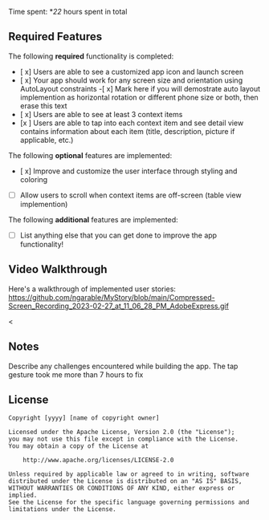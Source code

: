 Time spent: **22* hours spent in total

## Required Features

The following **required** functionality is completed:

- [ x] Users are able to see a customized app icon and launch screen
- [ x] Your app should work for any screen size and orientation using AutoLayout constraints
  -[ x] Mark here if you will demostrate auto layout implemention as horizontal rotation or different phone size or both, then erase this text
- [ x] Users are able to see at least 3 context items
- [x ] Users are able to tap into each context item and see detail view contains information about each item (title, description, picture if applicable, etc.)
 
The following **optional** features are implemented:

- [ x] Improve and customize the user interface through styling and coloring
- [ ] Allow users to scroll when context items are off-screen (table view implemention)

The following **additional** features are implemented:

- [ ] List anything else that you can get done to improve the app functionality!

## Video Walkthrough

Here's a walkthrough of implemented user stories:
https://github.com/ngarable/MyStory/blob/main/Compressed-Screen_Recording_2023-02-27_at_11_06_28_PM_AdobeExpress.gif



<
## Notes

Describe any challenges encountered while building the app.
The tap gesture took me more than 7 hours to fix

## License

    Copyright [yyyy] [name of copyright owner]

    Licensed under the Apache License, Version 2.0 (the "License");
    you may not use this file except in compliance with the License.
    You may obtain a copy of the License at

        http://www.apache.org/licenses/LICENSE-2.0

    Unless required by applicable law or agreed to in writing, software
    distributed under the License is distributed on an "AS IS" BASIS,
    WITHOUT WARRANTIES OR CONDITIONS OF ANY KIND, either express or implied.
    See the License for the specific language governing permissions and
    limitations under the License.
